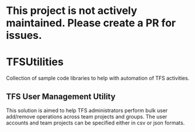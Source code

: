 # This project is not actively maintained. Please create a PR for issues.

# TFSUtilities
Collection of sample code libraries to help with automation of TFS activities.

TFS User Management Utility
---------------------------
This solution is aimed to help TFS administrators perform bulk user add/remove operations across team projects and groups. The user accounts and team projects can be specified either in csv or json formats. 
